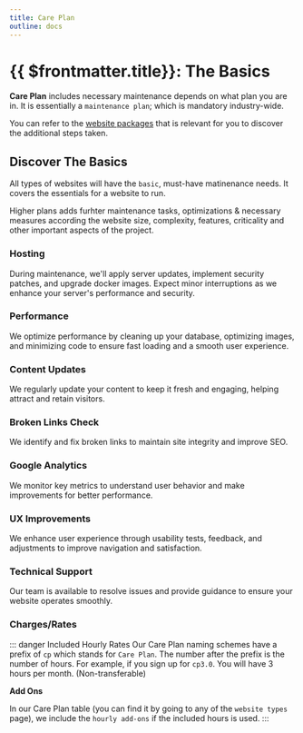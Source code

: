 ```yaml
---
title: Care Plan
outline: docs
---
```


# {{ $frontmatter.title}}: The Basics

**Care Plan** includes necessary maintenance depends on what plan you are in. It is essentially a `maintenance plan`; which is mandatory industry-wide.

You can refer to the [website packages](/website-packages/types-of-websites.html#discover-website-types) that is relevant for you to discover the additional steps taken.

## Discover The Basics

All types of websites will have the `basic`, must-have matinenance needs. It covers the essentials for a website to run.

Higher plans adds furhter maintenance tasks, optimizations & necessary measures according the website size, complexity, features, criticality and other important aspects of the project.

### Hosting

During maintenance, we'll apply server updates, implement security patches, and upgrade docker images. Expect minor interruptions as we enhance your server's performance and security.

### Performance

We optimize performance by cleaning up your database, optimizing images, and minimizing code to ensure fast loading and a smooth user experience.

### Content Updates

We regularly update your content to keep it fresh and engaging, helping attract and retain visitors.

### Broken Links Check

We identify and fix broken links to maintain site integrity and improve SEO.

### Google Analytics

We monitor key metrics to understand user behavior and make improvements for better performance.

### UX Improvements

We enhance user experience through usability tests, feedback, and adjustments to improve navigation and satisfaction.

### Technical Support

Our team is available to resolve issues and provide guidance to ensure your website operates smoothly.

### Charges/Rates


::: danger Included Hourly Rates
Our Care Plan naming schemes have a prefix of `cp` which stands for `Care Plan`. The number after the prefix is the number of hours. For example, if you sign up for `cp3.0`. You will have 3 hours per month. (Non-transferable)

**Add Ons**

In our Care Plan table (you can find it by going to any of the `website types` page), we include the `hourly add-ons` if the included hours is used.
:::